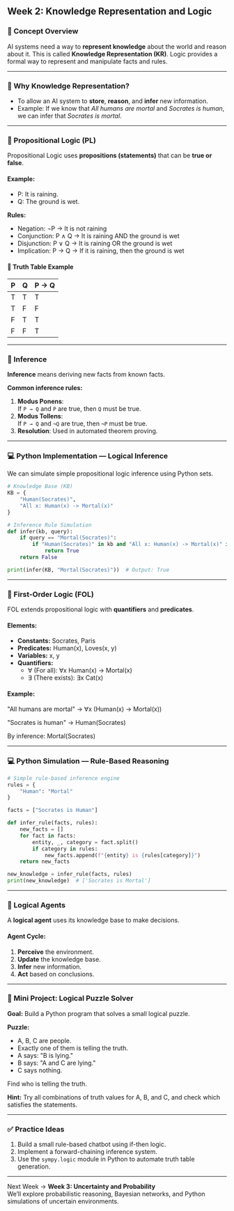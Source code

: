 ## Week 2: Knowledge Representation and Logic

### 🧠 Concept Overview
AI systems need a way to **represent knowledge** about the world and reason about it. This is called **Knowledge Representation (KR)**. Logic provides a formal way to represent and manipulate facts and rules.

---

### 🔹 Why Knowledge Representation?
- To allow an AI system to **store**, **reason**, and **infer** new information.
- Example: If we know that *All humans are mortal* and *Socrates is human*, we can infer that *Socrates is mortal*.

---

### 🔹 Propositional Logic (PL)
Propositional Logic uses **propositions (statements)** that can be **true or false**.

#### Example:
- P: It is raining.
- Q: The ground is wet.

**Rules:**
- Negation: ¬P → It is not raining
- Conjunction: P ∧ Q → It is raining AND the ground is wet
- Disjunction: P ∨ Q → It is raining OR the ground is wet
- Implication: P → Q → If it is raining, then the ground is wet

#### 🧩 Truth Table Example
| P | Q | P → Q |
|---|---|--------|
| T | T | T |
| T | F | F |
| F | T | T |
| F | F | T |

---

### 🔹 Inference
**Inference** means deriving new facts from known facts.

**Common inference rules:**
1. **Modus Ponens**:  
   If `P → Q` and `P` are true, then `Q` must be true.
2. **Modus Tollens**:  
   If `P → Q` and `¬Q` are true, then `¬P` must be true.
3. **Resolution**: Used in automated theorem proving.

---

### 💻 Python Implementation — Logical Inference
We can simulate simple propositional logic inference using Python sets.

```python
# Knowledge Base (KB)
KB = {
    "Human(Socrates)",
    "All x: Human(x) -> Mortal(x)"
}

# Inference Rule Simulation
def infer(kb, query):
    if query == "Mortal(Socrates)":
        if "Human(Socrates)" in kb and "All x: Human(x) -> Mortal(x)" in kb:
            return True
    return False

print(infer(KB, "Mortal(Socrates)"))  # Output: True
```

---

### 🔹 First-Order Logic (FOL)
FOL extends propositional logic with **quantifiers** and **predicates**.

#### Elements:
- **Constants:** Socrates, Paris
- **Predicates:** Human(x), Loves(x, y)
- **Variables:** x, y
- **Quantifiers:**
  - ∀ (For all): ∀x Human(x) → Mortal(x)
  - ∃ (There exists): ∃x Cat(x)

#### Example:
"All humans are mortal" → ∀x (Human(x) → Mortal(x))

"Socrates is human" → Human(Socrates)

By inference: Mortal(Socrates)

---

### 💻 Python Simulation — Rule-Based Reasoning
```python
# Simple rule-based inference engine
rules = {
    "Human": "Mortal"
}

facts = ["Socrates is Human"]

def infer_rule(facts, rules):
    new_facts = []
    for fact in facts:
        entity, _, category = fact.split()
        if category in rules:
            new_facts.append(f"{entity} is {rules[category]}")
    return new_facts

new_knowledge = infer_rule(facts, rules)
print(new_knowledge)  # ['Socrates is Mortal']
```

---

### 🔹 Logical Agents
A **logical agent** uses its knowledge base to make decisions.

#### Agent Cycle:
1. **Perceive** the environment.
2. **Update** the knowledge base.
3. **Infer** new information.
4. **Act** based on conclusions.

---

### 🧩 Mini Project: Logical Puzzle Solver
**Goal:** Build a Python program that solves a small logical puzzle.

**Puzzle:**
- A, B, C are people.
- Exactly one of them is telling the truth.
- A says: "B is lying."
- B says: "A and C are lying."
- C says nothing.

Find who is telling the truth.

**Hint:** Try all combinations of truth values for A, B, and C, and check which satisfies the statements.

---

### ✅ Practice Ideas
1. Build a small rule-based chatbot using if-then logic.
2. Implement a forward-chaining inference system.
3. Use the `sympy.logic` module in Python to automate truth table generation.

---

Next Week → **Week 3: Uncertainty and Probability**  
We’ll explore probabilistic reasoning, Bayesian networks, and Python simulations of uncertain environments.

